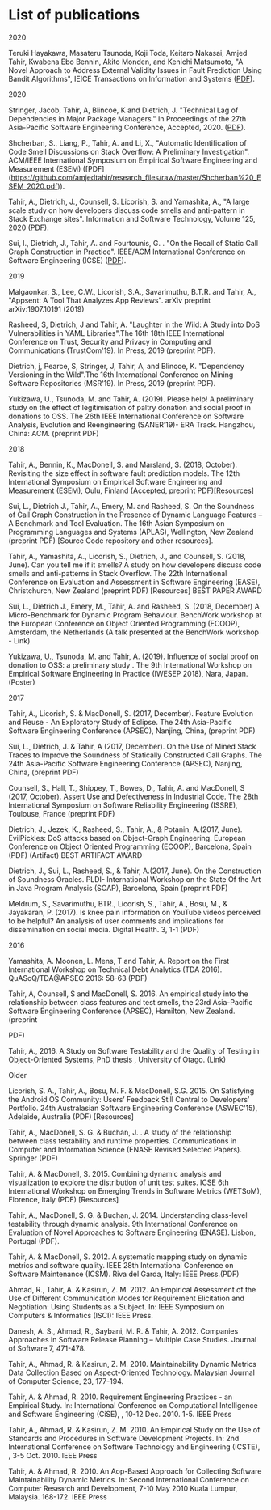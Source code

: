 # List of publications
2020

Teruki Hayakawa, Masateru Tsunoda, Koji Toda, Keitaro Nakasai, Amjed Tahir, Kwabena Ebo Bennin, Akito Monden, and Kenichi Matsumoto, "A Novel Approach to Address External Validity Issues in Fault Prediction Using Bandit Algorithms", IEICE Transactions on Information and Systems ([PDF](https://github.com/amjedtahir/research_files/raw/master/A%20Novel%20Approach%20to%20Address%20External%20Validity%20Issues%20in%20Fault%20Prediction%20Using%20Bandit%20Algorithms.pdf)).

2020

Stringer, Jacob, Tahir, A, Blincoe, K and Dietrich, J. "Technical Lag of Dependencies in Major Package Managers." In Proceedings of the 27th Asia-Pacific Software Engineering Conference, Accepted, 2020. ([PDF](https://github.com/amjedtahir/research_files/raw/master/Stringer_APSEC_2020.pdf)).

Shcherban, S., Liang, P., Tahir, A. and Li, X., "Automatic Identification of Code Smell Discussions on Stack Overflow: A Preliminary Investigation". ACM/IEEE International Symposium on Empirical Software Engineering and Measurement (ESEM) ([PDF] (https://github.com/amjedtahir/research_files/raw/master/Shcherban%20_ESEM_2020.pdf)).

Tahir, A., Dietrich, J., Counsell, S. Licorish, S. and  Yamashita, A., "A large scale study on how developers discuss code smells and anti-pattern in Stack Exchange sites". Information and Software Technology, Volume 125, 2020 ([PDF](https://github.com/amjedtahir/research_files/raw/master/Tahir_IST_2020.pdf)).

Sui, l., Dietrich, J., Tahir, A. and Fourtounis, G. . "On the Recall of Static Call Graph Construction in Practice". IEEE/ACM International Conference on Software Engineering (ICSE) ([PDF](https://github.com/amjedtahir/research_files/raw/master/Sui_ICSE_2020.pdf)).

2019

Malgaonkar, S., Lee, C.W., Licorish, S.A., Savarimuthu, B.T.R. and Tahir, A., "Appsent: A Tool That Analyzes App Reviews". arXiv preprint arXiv:1907.10191 (2019)

Rasheed, S, Dietrich, J and Tahir, A. "Laughter in the Wild: A Study into DoS Vulnerabilities in YAML Libraries".The 16th 18th IEEE International Conference on Trust, Security and Privacy in Computing and Communications (TrustCom'19). In Press, 2019 (preprint PDF).

Dietrich, j, Pearce, S, Stringer, J, Tahir, A, and Blincoe, K. "Dependency Versioning in the Wild".The 16th International Conference on Mining Software Repositories (MSR'19). In Press, 2019 (preprint PDF).

Yukizawa, U., Tsunoda, M. and Tahir, A. (2019). Please help! A preliminary study on the effect of legitimisation of paltry donation and social proof in donations to OSS. The 26th IEEE International Conference on Software Analysis, Evolution and Reengineering (SANER’19)- ERA Track. Hangzhou, China: ACM. (preprint PDF)

2018 

Tahir, A., Bennin, K., MacDonell, S. and Marsland, S. (2018, October). Revisiting the size effect in software fault prediction models. The 12th International Symposium on Empirical Software Engineering and Measurement (ESEM),  Oulu, Finland (Accepted, preprint PDF)[Resources] 

Sui, L., Dietrich J., Tahir, A., Emery, M. and Rasheed, S. On the Soundness of Call Graph Construction in the Presence of Dynamic Language Features – A Benchmark and Tool Evaluation. The 16th Asian Symposium on Programming Languages and Systems (APLAS), Wellington, New Zealand (preprint PDF) [Source Code repository and other resources].

Tahir, A., Yamashita, A., Licorish, S., Dietrich, J., and Counsell, S. (2018, June). Can you tell me if it smells? A study on how developers discuss code smells and anti-patterns in Stack Overflow. The 22th International Conference on Evaluation and Assessment in Software Engineering (EASE), Christchurch, New Zealand (preprint PDF)  [Resources]  BEST PAPER AWARD

Sui, L., Dietrich J., Emery, M., Tahir, A. and Rasheed, S. (2018, December) A Micro-Benchmark for Dynamic Program Behaviour. BenchWork workshop at the European Conference on Object Oriented Programming (ECOOP), Amsterdam, the Netherlands (A talk presented at the BenchWork workshop - Link)

Yukizawa, U., Tsunoda, M. and Tahir, A. (2019). Influence of social proof on donation to OSS: a preliminary study . The 9th International Workshop on Empirical Software Engineering in Practice (IWESEP 2018), Nara, Japan. (Poster)

2017

Tahir, A., Licorish, S. & MacDonell, S. (2017, December). Feature Evolution and Reuse - An Exploratory Study of Eclipse. The 24th Asia-Pacific Software Engineering Conference (APSEC), Nanjing, China,  (preprint PDF)

Sui, L., Dietrich, J. & Tahir, A (2017, December). On the Use of Mined Stack Traces to Improve the Soundness of Statically Constructed Call Graphs. The 24th Asia-Pacific Software Engineering Conference (APSEC), Nanjing, China, (preprint PDF)

Counsell, S., Hall, T., Shippey, T., Bowes, D.,  Tahir, A. and MacDonell, S (2017, October). Assert Use and Defectiveness in Industrial Code. The 28th International Symposium on Software Reliability Engineering (ISSRE), Toulouse, France (preprint PDF) 

Dietrich, J., Jezek, K., Rasheed, S., Tahir, A., & Potanin, A.(2017, June). EvilPickles: DoS attacks based on Object-Graph Engineering. European Conference on Object Oriented Programming (ECOOP), Barcelona, Spain (PDF) (Artifact) BEST ARTIFACT AWARD

Dietrich, J., Sui, L., Rasheed, S., & Tahir, A.(2017, June). On the Construction of Soundness Oracles. PLDI- International Workshop on the State Of the Art in Java Program Analysis (SOAP), Barcelona, Spain (preprint PDF)

Meldrum, S., Savarimuthu, BTR., Licorish, S., Tahir, A., Bosu, M., & Jayakaran, P. (2017). Is knee pain information on YouTube videos perceived to be helpful? An analysis of user comments and implications for dissemination on social media. Digital Health. 3, 1-1 (PDF)

2016

Yamashita, A. Moonen, L. Mens, T and Tahir, A. Report on the First International Workshop on Technical Debt Analytics (TDA 2016). QuASoQ/TDA@APSEC 2016: 58-63 (PDF)

Tahir, A, Counsell, S and MacDonell, S. 2016. An empirical study into the relationship between class features and test smells, the 23rd Asia-Pacific Software Engineering Conference (APSEC), Hamilton, New Zealand. (preprint 

PDF)

Tahir, A., 2016. A Study on Software Testability and the Quality of Testing in Object-Oriented Systems, PhD thesis , University of Otago. (Link)

Older

Licorish, S. A., Tahir, A., Bosu, M. F. & MacDonell, S.G. 2015. On Satisfying the Android OS Community: Users’ Feedback Still Central to Developers’ Portfolio. 24th Australasian Software Engineering Conference (ASWEC'15), Adelaide, Australia (PDF) [Resources] 

Tahir, A., MacDonell, S. G. & Buchan, J. . A study of the relationship between class testability and runtime properties. Communications in Computer and Information Science (ENASE Revised Selected Papers). Springer   (PDF)

Tahir, A. & MacDonell, S. 2015. Combining dynamic analysis and visualization to explore the distribution of unit test suites. ICSE 6th International Workshop on Emerging Trends in Software Metrics (WETSoM), Florence, Italy (PDF) [Resources] 

Tahir, A., MacDonell, S. G. & Buchan, J. 2014. Understanding class-level testability through dynamic analysis. 9th International Conference on Evaluation of Novel Approaches to Software Engineering (ENASE). Lisbon, Portugal (PDF).

Tahir, A. & MacDonell, S. 2012. A systematic mapping study on dynamic metrics and software quality. IEEE 28th International Conference on Software Maintenance (ICSM). Riva del Garda, Italy: IEEE Press.(PDF)

Ahmad, R., Tahir, A. & Kasirun, Z. M. 2012. An Empirical Assessment of the Use of Different Communication Modes for Requirement Elicitation and Negotiation: Using Students as a Subject. In: IEEE Symposium on Computers & Informatics (ISCI): IEEE Press.

Danesh, A. S., Ahmad, R., Saybani, M. R. & Tahir, A. 2012. Companies Approaches in Software Release Planning – Multiple Case Studies. Journal of Software 7, 471-478.

Tahir, A., Ahmad, R. & Kasirun, Z. M. 2010. Maintainability Dynamic Metrics Data Collection Based on Aspect-Oriented Technology. Malaysian Journal of Computer Science, 23, 177-194.

Tahir, A. & Ahmad, R. 2010. Requirement Engineering Practices - an Empirical Study. In: International Conference on Computational Intelligence and Software Engineering (CiSE), , 10-12 Dec. 2010. 1-5. IEEE Press

Tahir, A., Ahmad, R. & Kasirun, Z. M. 2010. An Empirical Study on the Use of Standards and Procedures in Software Development Projects. In:  2nd International Conference on Software Technology and Engineering (ICSTE), , 3-5 Oct. 2010. IEEE Press

Tahir, A. & Ahmad, R. 2010. An Aop-Based Approach for Collecting Software Maintainability Dynamic Metrics. In:  Second International Conference on Computer Research and Development, 7-10 May 2010 Kuala Lumpur, Malaysia. 168-172. IEEE Press

